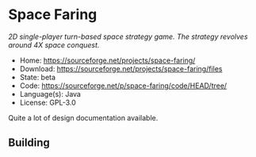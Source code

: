 # Space Faring

_2D single-player turn-based space strategy game. The strategy revolves around 4X space conquest._

- Home: https://sourceforge.net/projects/space-faring/
- Download: https://sourceforge.net/projects/space-faring/files
- State: beta
- Code: https://sourceforge.net/p/space-faring/code/HEAD/tree/
- Language(s): Java
- License: GPL-3.0

Quite a lot of design documentation available.

## Building

